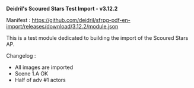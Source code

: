 **Deidril's Scoured Stars Test Import - v3.12.2**

Manifest : https://github.com/deidril/sfrpg-pdf-en-import/releases/download/3.12.2/module.json

This is a test module dedicated to building the import of the Scoured Stars AP.

Changelog : 

- All images are imported
- Scene 1.A OK
- Half of adv #1 actors

